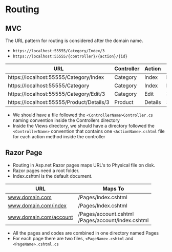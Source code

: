 # Routing

## MVC

The URL pattern for routing is considered after the domain name.

- `https://localhost:55555/Category/Index/3`
- `https://localhost:55555/{controller}/{action}/{id}`

| URL                                       | Controller | Action  | Id   |
|-------------------------------------------|------------|---------|------|
| https://localhost:55555/Category/Index    | Category   | Index   | Null |
| https://localhost:55555/Category          | Category   | Index   | Null |
| https://localhost:55555/Category/Edit/3   | Category   | Edit    | 3    |
| https://localhost:55555/Product/Details/3 | Product    | Details | 3    |

- We should have a file followed the `<ControllerName>Controller.cs` naming convention inside the Controllers directory
- Inside the Views directory, we should have a directory followed the `<ControllerName>` convention that contains one `<ActionName>.cshtml` file for each action method inside the controller

## Razor Page

- Routing in Asp.net Razor pages maps URL's to Physical file on disk.
- Razor pages need a root folder.
- Index.cshtml is the default document.

| URL                    | Maps To                                                |
|------------------------|--------------------------------------------------------|
| www.domain.com         | /Pages/Index.cshtml                                    |
| www.domain.com/index   | /Pages/Index.cshtml                                    |
| www.domain.com/account | /Pages/account.cshtml <br> /Pages/account/index.cshtml |

- All the pages and codes are combined in one directory named Pages
- For each page there are two files, `<PageName>.cshtml` and `<PageName>.cshtml.cs`
